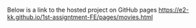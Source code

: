 Below is a link to the hosted project on GitHub pages
https://e2-kk.github.io/1st-assigntment-FE/pages/movies.html
